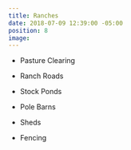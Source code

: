 ```yaml
---
title: Ranches
date: 2018-07-09 12:39:00 -05:00
position: 8
image: 
---
```


* Pasture Clearing

* Ranch Roads 

* Stock Ponds

* Pole Barns

* Sheds

* Fencing